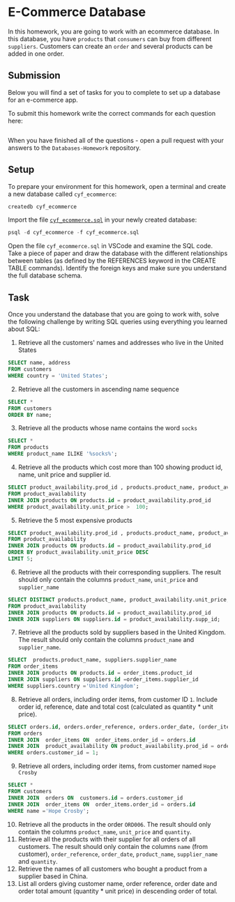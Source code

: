 # E-Commerce Database

In this homework, you are going to work with an ecommerce database. In this database, you have `products` that `consumers` can buy from different `suppliers`. Customers can create an `order` and several products can be added in one order.

## Submission

Below you will find a set of tasks for you to complete to set up a database for an e-commerce app.

To submit this homework write the correct commands for each question here:

```sql


```

When you have finished all of the questions - open a pull request with your answers to the `Databases-Homework` repository.

## Setup

To prepare your environment for this homework, open a terminal and create a new database called `cyf_ecommerce`:

```sql
createdb cyf_ecommerce
```

Import the file [`cyf_ecommerce.sql`](./cyf_ecommerce.sql) in your newly created database:

```sql
psql -d cyf_ecommerce -f cyf_ecommerce.sql
```

Open the file `cyf_ecommerce.sql` in VSCode and examine the SQL code. Take a piece of paper and draw the database with the different relationships between tables (as defined by the REFERENCES keyword in the CREATE TABLE commands). Identify the foreign keys and make sure you understand the full database schema.

## Task

Once you understand the database that you are going to work with, solve the following challenge by writing SQL queries using everything you learned about SQL:

1. Retrieve all the customers' names and addresses who live in the United States

```sql
SELECT name, address
FROM customers
WHERE country = 'United States';
```

2. Retrieve all the customers in ascending name sequence

```sql
SELECT *
FROM customers
ORDER BY name;
```

3. Retrieve all the products whose name contains the word `socks`

```sql
SELECT *
FROM products
WHERE product_name ILIKE '%socks%';
```

4. Retrieve all the products which cost more than 100 showing product id, name, unit price and supplier id.

```sql
SELECT product_availability.prod_id , products.product_name, product_availability.unit_price, product_availability.supp_id
FROM product_availability
INNER JOIN products ON products.id = product_availability.prod_id
WHERE product_availability.unit_price >  100;

```

5. Retrieve the 5 most expensive products

```sql
SELECT product_availability.prod_id , products.product_name, product_availability.unit_price
FROM product_availability
INNER JOIN products ON products.id = product_availability.prod_id
ORDER BY product_availability.unit_price DESC
LIMIT 5;

```

6. Retrieve all the products with their corresponding suppliers. The result should only contain the columns `product_name`,
   `unit_price` and `supplier_name`

```sql
SELECT DISTINCT products.product_name, product_availability.unit_price, suppliers.supplier_name
FROM product_availability
INNER JOIN products ON products.id = product_availability.prod_id
INNER JOIN suppliers ON suppliers.id = product_availability.supp_id;

```

7. Retrieve all the products sold by suppliers based in the United Kingdom. The result should only contain the columns `product_name` and `supplier_name`.

```sql
SELECT  products.product_name, suppliers.supplier_name
FROM order_items
INNER JOIN products ON products.id = order_items.product_id
INNER JOIN suppliers ON suppliers.id =order_items.supplier_id
WHERE suppliers.country ='United Kingdom';

```

8. Retrieve all orders, including order items, from customer ID `1`. Include order id, reference, date and total cost (calculated as quantity \* unit price).

```sql
SELECT orders.id, orders.order_reference, orders.order_date, (order_items.quantity * product_availability.unit_price) AS total_cost
FROM orders
INNER JOIN  order_items ON  order_items.order_id = orders.id
INNER JOIN  product_availability ON product_availability.prod_id = order_items.product_id
WHERE orders.customer_id = 1;

```

9. Retrieve all orders, including order items, from customer named `Hope Crosby`

```sql
SELECT *
FROM customers
INNER JOIN  orders ON  customers.id = orders.customer_id
INNER JOIN  order_items ON  order_items.order_id = orders.id
WHERE name ='Hope Crosby';

```

10. Retrieve all the products in the order `ORD006`. The result should only contain the columns `product_name`, `unit_price` and `quantity`.
11. Retrieve all the products with their supplier for all orders of all customers. The result should only contain the columns `name` (from customer), `order_reference`, `order_date`, `product_name`, `supplier_name` and `quantity`.
12. Retrieve the names of all customers who bought a product from a supplier based in China.
13. List all orders giving customer name, order reference, order date and order total amount (quantity \* unit price) in descending order of total.
